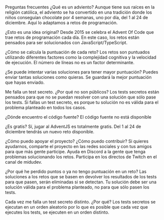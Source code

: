 Preguntas frecuentes
¿Qué es un adviento?
Aunque tiene sus raíces en la religión católica, el adviento se ha convertido en una tradición donde los niños conseguían chocolate por 4 semanas, uno por día, del 1 al 24 de diciembre. Aquí lo adaptamos a retos de programación.

¿Esto es una idea original?
Desde 2015 se celebra el Advent Of Code que trae retos de programación cada día. En este caso, los retos están pensados para ser solucionados con JavaScript/TypeScript.

¿Cómo se calcula la puntuación de cada reto?
Los retos son puntuados utilizando diferentes factores como la complejidad cognitiva y la velocidad de ejecución. El número de líneas no es un factor determinante.

¿Se puede intentar varias soluciones para tener mayor puntuación?
Puedes enviar tantas soluciones como quieras. Se guardará la mejor puntuación que hayas enviado.

Me falla un test secreto. ¿Por qué no son públicos?
Los tests secretos están pensados para que no se puedan resolver con una solución que sólo pase los tests. Si fallas un test secreto, es porque tu solución no es válida para el problema planteado en todos los casos.

¿Dónde encuentro el código fuente?
El código fuente no está disponible

¿Es gratis?
Sí, jugar al AdventJS es totalmente gratis. Del 1 al 24 de diciembre tendrás un nuevo reto disponible.

¿Cómo puedo apoyar el proyecto? ¿Cómo puedo contribuir?
Si quieres ayudarnos, comparte el proyecto en las redes sociales y con tus amigos para que más gente participe. Ayuda en Discord a la gente que tenga problemas solucionando los retos. Participa en los directos de Twitch en el canal de midudev.

¿Por qué he perdido puntos o ya no tengo puntuación en un reto?
Las soluciones a los retos que se basen en devolver los resultados de los tests para que pasen, serán eliminadas si se detectan. Tu solución debe ser una solución válida para el problema planteado, no para que sólo pasen los tests.

Cada vez me falla un test secreto distinto. ¿Por qué?
Los tests secretos se ejecutan en un orden aleatorio por lo que es posible que cada vez que ejecutes los tests, se ejecuten en un orden distinto.
